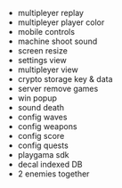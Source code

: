 - multipleyer replay
- multipleyer player color
- mobile controls
- machine shoot sound
- screen resize
- settings view
- multipleyer view
- crypto storage key & data
- server remove games
- win popup
- sound death
- config waves
- config weapons
- config score
- config quests
- playgama sdk
- decal indexed DB
- 2 enemies together